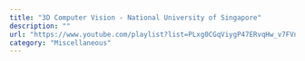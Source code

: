```yaml
---
title: "3D Computer Vision - National University of Singapore"
description: ""
url: "https://www.youtube.com/playlist?list=PLxg0CGqViygP47ERvqHw_v7FVnUovJeaz"
category: "Miscellaneous"
---
```

